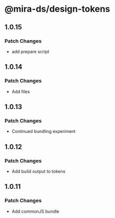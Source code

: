 # @mira-ds/design-tokens

## 1.0.15

### Patch Changes

- add prepare script

## 1.0.14

### Patch Changes

- Add files

## 1.0.13

### Patch Changes

- Continued bundling experiment

## 1.0.12

### Patch Changes

- Add build output to tokens

## 1.0.11

### Patch Changes

- Add commonJS bundle
